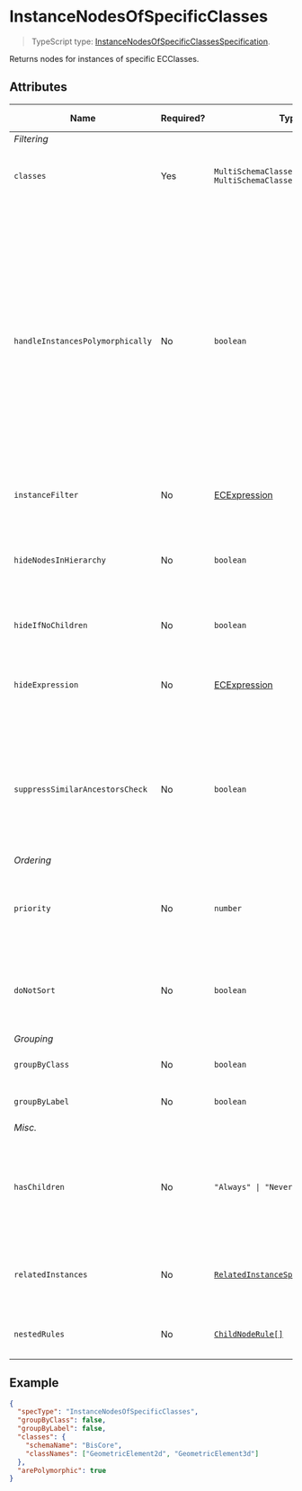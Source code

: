 # InstanceNodesOfSpecificClasses

> TypeScript type: [InstanceNodesOfSpecificClassesSpecification]($presentation-common).

Returns nodes for instances of specific ECClasses.

## Attributes

| Name                             | Required? | Type                                                                                | Default     | Meaning                                                                                                                                                                                                                                                             | Performance Notes |
| -------------------------------- | --------- | ----------------------------------------------------------------------------------- | ----------- | ------------------------------------------------------------------------------------------------------------------------------------------------------------------------------------------------------------------------------------------------------------------- | ----------------- |
| *Filtering*                      |
| `classes`                        | Yes       | `MultiSchemaClassesSpecification \| MultiSchemaClassesSpecification[]`              | `[]`        | Classes whose instances should be used.                                                                                                                                                                                                                             |
| `handleInstancesPolymorphically` | No        | `boolean`                                                                           | `false`     | Should instances be queried using a polymorphic query - from `classes` and all their subclasses. This doesn't mean the resulting content will have all properties of the subclasses though - they're only taken from base classes specified in `classes` attribute. |
| `instanceFilter`                 | No        | [ECExpression](./ECExpressions.md#instance-filter)                                  | `""`        | Condition for filtering instances                                                                                                                                                                                                                                   |
| `hideNodesInHierarchy`           | No        | `boolean`                                                                           | `false`     | Hide instance nodes provided by this specification and directly show their children.                                                                                                                                                                                | Expensive         |
| `hideIfNoChildren`               | No        | `boolean`                                                                           | `false`     | Hide nodes if they don't have children.                                                                                                                                                                                                                             | Expensive         |
| `hideExpression`                 | No        | [ECExpression](./ECExpressions.md#specification)                                    | `""`        | An ECExpression that indicates whether a node should be hidden or not.                                                                                                                                                                                              | Expensive         |
| `suppressSimilarAncestorsCheck`  | No        | `boolean`                                                                           | `false`     | Suppress similar ancestor nodes' checking when creating nodes based on this specification. [See more](./InfiniteHierarchiesPrevention.md)                                                                                                                           |
| *Ordering*                       |
| `priority`                       | No        | `number`                                                                            | `1000`      | Changes the order of specifications used to create nodes for specific branch.                                                                                                                                                                                       |
| `doNotSort`                      | No        | `boolean`                                                                           | `false`     | Suppress default sorting of nodes returned by this specification.                                                                                                                                                                                                   | Improves          |
| *Grouping*                       |
| `groupByClass`                   | No        | `boolean`                                                                           | `true`      | Group instances by ECClass                                                                                                                                                                                                                                          |
| `groupByLabel`                   | No        | `boolean`                                                                           | `true`      | Group instances by label                                                                                                                                                                                                                                            | Expensive         |
| *Misc.*                          |
| `hasChildren`                    | No        | `"Always" \| "Never" \| "Unknown"`                                                  | `"Unknown"` | Tells the rules engine that nodes produced using this specification always or never have children.                                                                                                                                                                  | Improves          |
| `relatedInstances`               | No        | [`RelatedInstanceSpecification[]`](../Common-Rules/RelatedInstanceSpecification.md) | `[]`        | Specifications of [related instances](../Common-Rules/RelatedInstanceSpecification.md) that can be used in nodes' creation.                                                                                                                                         |
| `nestedRules`                    | No        | [`ChildNodeRule[]`](./ChildNodeRule.md)                                             | `[]`        | Specifications of [nested child node rules](./Terminology.md#nested-rules).                                                                                                                                                                                         |

## Example

```JSON
{
  "specType": "InstanceNodesOfSpecificClasses",
  "groupByClass": false,
  "groupByLabel": false,
  "classes": {
    "schemaName": "BisCore",
    "classNames": ["GeometricElement2d", "GeometricElement3d"]
  },
  "arePolymorphic": true
}
```
